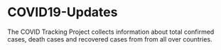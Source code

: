 # COVID19-Updates
The COVID Tracking Project collects information about total confirmed cases, death cases and recovered cases from from all over countries.
